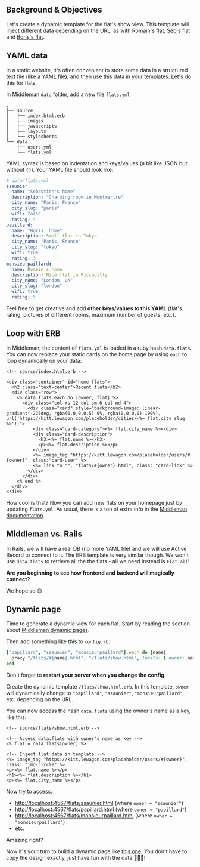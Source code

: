 ## Background & Objectives

Let's create a dynamic template for the flat's show view. This template will inject different data depending on the URL, as with [Romain's flat](http://lewagon.github.io/middleman-airbnb/flats/monsieurpaillard.html), [Seb's flat](http://lewagon.github.io/middleman-airbnb/flats/ssaunier.html) and [Boris's flat](http://lewagon.github.io/middleman-airbnb/flats/papillard.html).

## YAML data

In a static website, it's often convenient to store some data in a structured text file (like a YAML file), and then use this data in your templates. Let's do this for flats.

In Middleman `data` folder, add a new file `flats.yml`

```
.
├── source
│   ├── index.html.erb
│   ├── images
│   ├── javascripts
│   ├── layouts
│   └── stylesheets
└── data
    ├── users.yml
    └── flats.yml
```

YAML syntax is based on indentation and keys/values (a bit like JSON but without `{}`). Your YAML file should look like:

```yaml
# data/flats.yml
ssaunier:
  name: "Sebastien's home"
  description: "Charming room in Montmartre"
  city_name: "Paris, France"
  city_slug: "paris"
  wifi: false
  rating: 4
papillard:
  name: "Boris' home"
  description: Small flat in Tokyo
  city_name: "Paris, France"
  city_slug: "tokyo"
  wifi: true
  rating: 3
monsieurpaillard:
  name: Romain's home
  description: Nice flat in Piccadilly
  city_name: "London, UK"
  city_slug: "london"
  wifi: true
  rating: 5
```

Feel free to get creative and add **other keys/values to this YAML** (flat's rating, pictures of different rooms, maximum number of guests, etc.).

## Loop with ERB

In Middleman, the content of `flats.yml` is loaded in a ruby hash `data.flats`. You can now replace your static cards on the home page by using `each` to loop dynamically on your data:

```erb
<!-- source/index.html.erb -->

<div class="container" id="home-flats">
  <h2 class="text-center">Recent flats</h2>
  <div class="row">
    <% data.flats.each do |owner, flat| %>
      <div class="col-xs-12 col-sm-6 col-md-4">
        <div class="card" style="background-image: linear-gradient(-225deg, rgba(0,0,0,0.5) 0%, rgba(0,0,0,0) 100%), url('https://kitt.lewagon.com/placeholder/cities/<%= flat.city_slug %>');">
          <div class="card-category"><%= flat.city_name %></div>
          <div class="card-description">
            <h3><%= flat.name %></h3>
            <p><%= flat.description %></p>
          </div>
          <%= image_tag "https://kitt.lewagon.com/placeholder/users/#{owner}", class:"card-user" %>
          <%= link_to "", "flats/#{owner}.html", class: "card-link" %>
        </div>
      </div>
    <% end %>
  </div>
</div>
```

How cool is that? Now you can add new flats on your homepage just by updating `flats.yml`. As usual, there is a ton of extra info in the [Middleman documentation](https://middlemanapp.com/advanced/data_files/).

## Middleman vs. Rails

In Rails, we will have a real DB (no more YAML file) and we will use Active Record to connect to it. The ERB template is very similar though. We won't use `data.flats` to retrieve all the the flats - all we need instead is `Flat.all`!

**Are you beginning to see how frontend and backend will magically connect?**

We hope so 😊

## Dynamic page

Time to generate a dynamic view for each flat. Start by reading the section about [Middleman dynamic pages](https://middlemanapp.com/advanced/dynamic_pages/).

Then add something like this to `config.rb`:

```ruby
["papillard", "ssaunier", "monsieurpaillard"].each do |name|
  proxy "/flats/#{name}.html", "/flats/show.html", locals: { owner: name }, ignore: true
end
```

Don't forget to **restart your server when you change the config**.

Create the dynamic template `/flats/show.html.erb`. In this template, `owner` will dynamically change to `"papillard"`, `"ssaunier"`, `"monsieurpaillard"`, etc. depending on the URL.

You can now access the hash `data.flats` using the owner's name as a key, like this:

```erb
<!-- source/flats/show.html.erb -->

<!-- Access data.flats with owner's name as key -->
<% flat = data.flats[owner] %>

<!-- Inject flat data in template -->
<%= image_tag "https://kitt.lewagon.com/placeholder/users/#{owner}", class: "img-circle" %>
<p><%= flat.name %></p>
<h1><%= flat.description %></h1>
<p><%= flat.city_name %></p>
```

Now try to access:

- [http://localhost:4567/flats/ssaunier.html](http://localhost:4567/flats/ssaunier.html) (where `owner = "ssaunier"`)
- [http://localhost:4567/flats/papillard.html](http://localhost:4567/flats/papillard.html) (where `owner = "papillard"`)
- [http://localhost:4567/flats/monsieurpaillard.html](http://localhost:4567/flats/monsieurpaillard.html) (where `owner = "monsieurpaillard"`)
- etc.

Amazing right?

Now it's your turn to build a dynamic page like [this one](http://lewagon.github.io/middleman-airbnb/flats/monsieurpaillard.html). You don't have to copy the design exactly, just have fun with the data 🎉🎉🎉!
